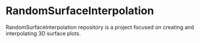 # RandomSurfaceInterpolation
RandomSurfaceInterpolation repository is a project focused on creating and interpolating 3D surface plots.
